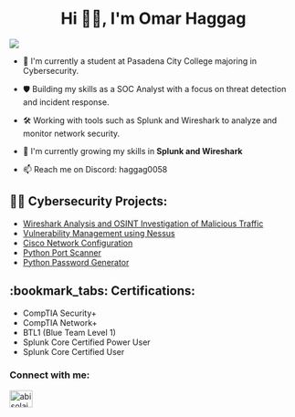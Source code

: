 <h1 align="center">Hi 👋🏽, I'm Omar Haggag</h1>
<a href="https://www.linkedin.com/in/omar-haggag-18622a1b1/"><img src="https://img.shields.io/badge/-LinkedIn-0072b1?&style=for-the-badge&logo=linkedin&logoColor=white" /></a>


- 🤺 I'm currently a student at Pasadena City College majoring in Cybersecurity.
 
- 🛡️ Building my skills as a SOC Analyst with a focus on threat detection and incident response.
 
- 🛠️ Working with tools such as Splunk and Wireshark to analyze and monitor network security.
  
- 🌱 I'm currently growing my skills in **Splunk and Wireshark**
  
- 📫 Reach me on Discord: haggag0058
  
  
<h2>👨‍💻 Cybersecurity Projects:</h2>

- [Wireshark Analysis and OSINT Investigation of Malicious Traffic](https://github.com/Haggag-22/Wireshark-Network-Traffic-Analysis)
- [Vulnerability Management using Nessus](https://medium.com/@omhg22/vulnerability-management-of-metasploitable-vm-using-nessus-ddb04fa0d17e)
- [Cisco Network Configuration](https://github.com/Haggag-22/Cisco_Network_Configuration/blob/main/Networking.pkt)
- [Python Port Scanner](https://github.com/Haggag-22/python_PortScanner/blob/main/Port%20Scanner.py)
- [Python Password Generator](https://github.com/Haggag-22/python_PasswordGenerator/blob/main/Password%20Generator.py)


<h2>:bookmark_tabs: Certifications:</h2>

- CompTIA Security+
- CompTIA Network+
- BTL1 (Blue Team Level 1)
- Splunk Core Certified Power User
- Splunk Core Certified User

<h3 align="left">Connect with me:</h3>
<p align="left">
<a href="https://www.linkedin.com/in/omar-haggag-18622a1b1/" target="blank"><img align="center" src="https://raw.githubusercontent.com/rahuldkjain/github-profile-readme-generator/master/src/images/icons/Social/linked-in-alt.svg" alt="abisolajohnson" height="30" width="40" /></a>
